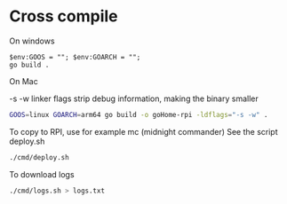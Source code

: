 # Cross compile

On windows
```
$env:GOOS = ""; $env:GOARCH = "";
go build .
```


On Mac

-s -w linker flags strip debug information, making the binary smaller

```bash
GOOS=linux GOARCH=arm64 go build -o goHome-rpi -ldflags="-s -w" .
```

To copy to RPI, use for example mc (midnight commander)
See the script deploy.sh

```bash
./cmd/deploy.sh
```

To download logs

```bash
./cmd/logs.sh > logs.txt
```
